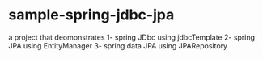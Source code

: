 # sample-spring-jdbc-jpa

a project that deomonstrates
1- spring JDbc using jdbcTemplate
2- spring JPA using EntityManager
3- spring data JPA using JPARepository
